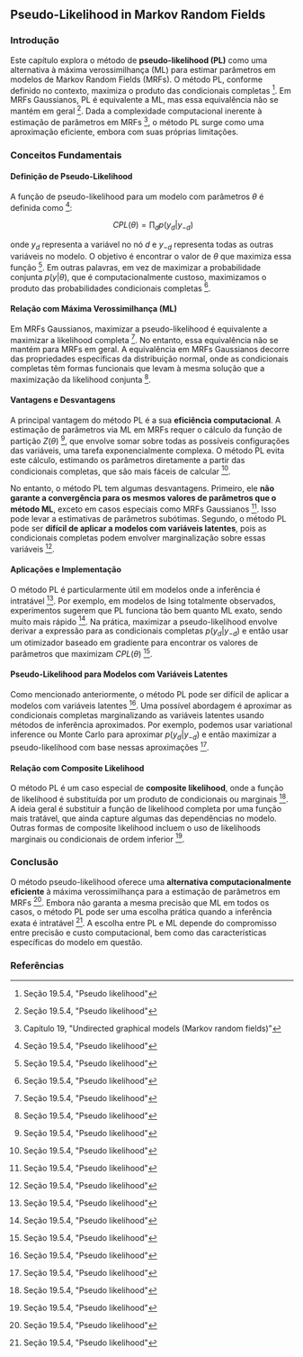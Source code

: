 ## Pseudo-Likelihood in Markov Random Fields

### Introdução
Este capítulo explora o método de **pseudo-likelihood (PL)** como uma alternativa à máxima verossimilhança (ML) para estimar parâmetros em modelos de Markov Random Fields (MRFs). O método PL, conforme definido no contexto, maximiza o produto das condicionais completas [^18]. Em MRFs Gaussianos, PL é equivalente a ML, mas essa equivalência não se mantém em geral [^18]. Dada a complexidade computacional inerente à estimação de parâmetros em MRFs [^1], o método PL surge como uma aproximação eficiente, embora com suas próprias limitações.

### Conceitos Fundamentais

#### Definição de Pseudo-Likelihood
A função de pseudo-likelihood para um modelo com parâmetros $\theta$ é definida como [^18]:

$$\
CPL(\theta) = \prod_{d} p(y_d|y_{-d})
$$

onde $y_d$ representa a variável no nó *d* e $y_{-d}$ representa todas as outras variáveis no modelo. O objetivo é encontrar o valor de $\theta$ que maximiza essa função [^18]. Em outras palavras, em vez de maximizar a probabilidade conjunta $p(y|\theta)$, que é computacionalmente custoso, maximizamos o produto das probabilidades condicionais completas [^18].

#### Relação com Máxima Verossimilhança (ML)
Em MRFs Gaussianos, maximizar a pseudo-likelihood é equivalente a maximizar a likelihood completa [^18]. No entanto, essa equivalência não se mantém para MRFs em geral. A equivalência em MRFs Gaussianos decorre das propriedades específicas da distribuição normal, onde as condicionais completas têm formas funcionais que levam à mesma solução que a maximização da likelihood conjunta [^18].

#### Vantagens e Desvantagens
A principal vantagem do método PL é a sua **eficiência computacional**. A estimação de parâmetros via ML em MRFs requer o cálculo da função de partição $Z(\theta)$ [^18], que envolve somar sobre todas as possíveis configurações das variáveis, uma tarefa exponencialmente complexa. O método PL evita este cálculo, estimando os parâmetros diretamente a partir das condicionais completas, que são mais fáceis de calcular [^18].

No entanto, o método PL tem algumas desvantagens. Primeiro, ele **não garante a convergência para os mesmos valores de parâmetros que o método ML**, exceto em casos especiais como MRFs Gaussianos [^18]. Isso pode levar a estimativas de parâmetros subótimas. Segundo, o método PL pode ser **difícil de aplicar a modelos com variáveis latentes**, pois as condicionais completas podem envolver marginalização sobre essas variáveis [^19].

#### Aplicações e Implementação
O método PL é particularmente útil em modelos onde a inferência é intratável [^18]. Por exemplo, em modelos de Ising totalmente observados, experimentos sugerem que PL funciona tão bem quanto ML exato, sendo muito mais rápido [^19]. Na prática, maximizar a pseudo-likelihood envolve derivar a expressão para as condicionais completas $p(y_d|y_{-d})$ e então usar um otimizador baseado em gradiente para encontrar os valores de parâmetros que maximizam $CPL(\theta)$ [^19].

#### Pseudo-Likelihood para Modelos com Variáveis Latentes
Como mencionado anteriormente, o método PL pode ser difícil de aplicar a modelos com variáveis latentes [^19]. Uma possível abordagem é aproximar as condicionais completas marginalizando as variáveis latentes usando métodos de inferência aproximados. Por exemplo, podemos usar variational inference ou Monte Carlo para aproximar $p(y_d|y_{-d})$ e então maximizar a pseudo-likelihood com base nessas aproximações [^19].

#### Relação com Composite Likelihood
O método PL é um caso especial de **composite likelihood**, onde a função de likelihood é substituída por um produto de condicionais ou marginais [^18]. A ideia geral é substituir a função de likelihood completa por uma função mais tratável, que ainda capture algumas das dependências no modelo. Outras formas de composite likelihood incluem o uso de likelihoods marginais ou condicionais de ordem inferior [^18].

### Conclusão

O método pseudo-likelihood oferece uma **alternativa computacionalmente eficiente** à máxima verossimilhança para a estimação de parâmetros em MRFs [^18]. Embora não garanta a mesma precisão que ML em todos os casos, o método PL pode ser uma escolha prática quando a inferência exata é intratável [^19]. A escolha entre PL e ML depende do compromisso entre precisão e custo computacional, bem como das características específicas do modelo em questão.

### Referências
[^1]: Capítulo 19, "Undirected graphical models (Markov random fields)"
[^18]: Seção 19.5.4, "Pseudo likelihood"
[^19]: Seção 19.5.4, "Pseudo likelihood"
<!-- END -->
